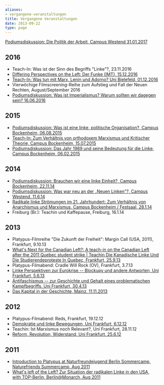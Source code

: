```yaml
---
aliases:
- vergangene-veranstaltungen
title: Vergangene Veranstaltungen
date: 2013-09-22
type: page
---
```


[Podiumsdiskussion: Die Politik der Arbeit, Campus Westend 31.01.2017](https://platypus1917.org/2017/02/02/audio-podiumsdiskussion-die-politik-der-arbeit-31-01-2017/)

## 2016

- Teach-In: Was ist der Sinn des Begriffs "Linke"?, 23.11.2016
- [Differing Perspectives on the Left: Der Funke (IMT), 15.12.2016](/2016/12/22/differing-perspectives-left-der-funke-imt/)
- [Teach-In: Was tun mit Marx, Lenin und Adorno? Uni Bielefeld, 01.12.2016](/2016/12/21/teach-tun-mit-marx-lenin-und-adorno/)
- Vierwöchige Filmscreening-Reihe zum Aufstieg und Fall der Neuen Rechten, August/September 2016
- [Podiumsdiskussion: Was ist Imperialismus? Warum sollten wir dagegen sein? 16.06.2016](/2016/06/24/podiumsdiskussion-vom-16-06-2016-ist-imperialismus-warum-sollten-wir-dagegen-sein/)


## 2015

- [Podiumsdiskussion: Was ist eine linke, politische Organisation?, Campus Bockenheim, 06.08.2015](/2015/07/30/podiumsdiskussion-was-ist-eine-linke-politische-organisation/)
- [Teach-In: Zum Verhältnis von orthodoxem Marxismus und Kritischer Theorie, Campus Bockenheim, 15.07.2015](/2015/08/03/teach-in-zum-verhaltnis-von-orthodoxem-marxismus-und-kritischer-theorie/)
- [Podiumsdiskussion: Das Jahr 1989 und seine Bedeutung für die Linke, Campus Bockenheim, 06.02.2015](/2015/08/02/podiumsdiskussion-das-jahr-1989-und-seine-bedeutung-fur-die-linke/)



## 2014

- [Podiumsdiskussion: Brauchen wir eine linke Einheit?, Campus Bockenheim, 22.11.14](/2014/11/09/podiumsdiskussion-brauchen-wir-eine-linke-einheit/)
- [Podiumsdiskussion: Was war neu an der „Neuen Linken"?, Campus Westend, 11.6.14](/2014/06/11/podiumsdiskussion-war-neu-der-neuen-linken/)
- [Radikale linke Strömungen im 21. Jahrhundert: Zum Verhältnis von Anarchismus und Marxismus, Campus Bockenheim / Festsaal, 28.1.14](/2014/01/28/radikale-linke-stromungen-im-21-jahrhundert-zum-verhaltnis-von-anarchismus-und-marxismus-media/)
- Freiburg (Br.): Teachin und Kaffepause, Freiburg, 16.1.14



## 2013

- Platypus-Filmreihe "Die Zukunft der Freiheit": Margin Call (USA, 2011), Frankfurt, 9.10.13
- [What's Next for the Canadian Left?: A teach-in on the Canadian Left after the 2011 Quebec student strike | Teachin Die Kanadische Linke Und Die Studierendeproteste In Quebec, Frankfurt, 25.9.13](/2013/09/25/whats-next-for-the-canadian-left-a-teach-in-on-the-canadian-left-after-the-2011-quebec-student-strike-teachin-die-kanadische-linke-und-die-studierendeproteste-in-quebec/)
- Platypus-Filmabend: Cradle Will Rock (OV), Frankfurt, 3.7.13
- [Linke Perspektiven zur Eurokrise -- Blockupy und andere Antworten, Uni Frankfurt, 5.6.13](/2013/06/05/linke-perspektiven-zur-eurokrise-blockupy-und-andere-antworten/)
- [Antifaschismus -- zur Geschichte und Gehalt eines problematischen Kampfbegriffs, Uni Frankfurt, 30.4.13](/2013/04/30/antifaschismus-zur-geschichte-und-gehalt-eines-problematischen-kampfbegriffs/)
- [Das Kapital in der Geschichte, Mainz, 11.11.2013](/2013/11/11/platypus-teach-in-das-kapital-in-der-geschichte-mainz-11-11-2013//)


## 2012

- Platypus-Filmabend: Reds, Frankfurt, 19.12.12
- [Demokratie und linke Bewegungen, Uni Frankfurt, 6.12.12](/2012/12/06/demokratie-und-linke-bewegungen/)
- Teachin: Ist Marxismus noch Relevant?, Uni Frankfurt, 28.11.12
- [Reform, Revolution, Widerstand, Uni Frankfurt, 25.6.12](/2012/06/25/reform-revolution-widerstand-frankfurt/)


## 2011

- [Introduction to Platypus at Naturfreundejugend Berlin Sommercamp, Naturefriends Summercamp, Aug 2011](/2011/08/08/introduction-to-platypus-at-naturfreundejugend-berlin-sommercamp/)
- [What's left of the Left? Zur Situation der radikalen Linke in den USA, with TOP-Berlin, Berlin@Monarch, Aug 2011](/2011/08/08/whats-left-of-the-left-zur-situation-der-radikalen-linke-in-den-usa/)
